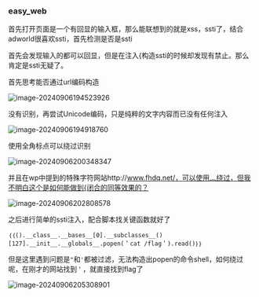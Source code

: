 ### easy_web

首先打开页面是一个有回显的输入框，那么能联想到的就是xss，ssti了，结合adworld很喜欢ssti，首先检测是否是ssti

首先会发现输入的都可以回显，但是在注入{构造ssti的时候却发现有禁止。那么肯定是ssti无疑了。

首先思考能否通过url编码构造

![image-20240906194523926](C:\Users\10649\AppData\Roaming\Typora\typora-user-images\image-20240906194523926.png)

没有识别，再尝试Unicode编码，只是纯粹的文字内容而已没有任何注入

![image-20240906194918760](C:\Users\10649\AppData\Roaming\Typora\typora-user-images\image-20240906194918760.png)

使用全角标点可以绕过识别

![image-20240906200348347](C:\Users\10649\AppData\Roaming\Typora\typora-user-images\image-20240906200348347.png)

并且在wp中提到的特殊字符网站http://www.fhdq.net/，可以使用︷绕过，但我不明白这个是如何能做到{闭合的同等效果的？

![image-20240906202808578](C:\Users\10649\AppData\Roaming\Typora\typora-user-images\image-20240906202808578.png)

之后进行简单的ssti注入，配合脚本找关键函数就好了

```
｛｛().__class__.__bases__[0].__subclasses__()[127].__init__.__globals__.popen(＇cat /flag＇).read()｝｝
```

但是这里遇到问题是`"`和`'`都被过滤，无法构造出popen的命令shell，如何绕过呢，在刚才的网站找到`＇`，就直接找到flag了

![image-20240906205308901](C:\Users\10649\AppData\Roaming\Typora\typora-user-images\image-20240906205308901.png)